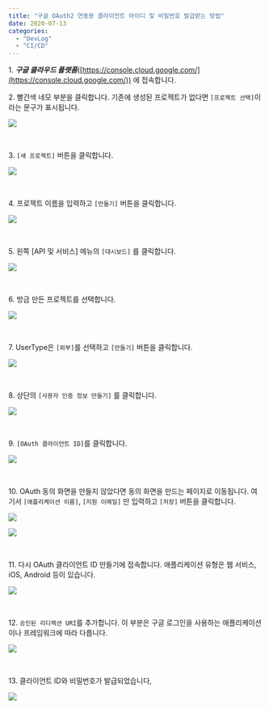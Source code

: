 ```yaml
---
title: "구글 OAuth2 연동용 클라이언트 아이디 및 비밀번호 발급받는 방법"
date: 2020-07-13
categories: 
  - "DevLog"
  - "CI/CD"
---
```


1\. _**구글 클라우드 플랫폼**_([https://console.cloud.google.com/](https://console.cloud.google.com/)) 에 접속합니다.

2\. 빨간색 네모 부분을 클릭합니다. 기존에 생성된 프로젝트가 없다면 `[프로젝트 선택]`이라는 문구가 표시됩니다.

 ![](/assets/img/wp-content/uploads/2020/07/스크린샷-2020-07-13-오후-3.17.48.png)

 

3\. `[새 프로젝트]` 버튼을 클릭합니다.

 ![](/assets/img/wp-content/uploads/2020/07/스크린샷-2020-07-13-오후-3.18.46.png)

 

4\. 프로젝트 이름을 입력하고 `[만들기]` 버튼을 클릭합니다.

 ![](/assets/img/wp-content/uploads/2020/07/스크린샷-2020-07-13-오후-12.39.24.png)

 

5\. 왼쪽 \[API 및 서비스\] 메뉴의 `[대시보드]` 를 클릭합니다.

 ![](/assets/img/wp-content/uploads/2020/07/스크린샷-2020-07-13-오후-12.39.54.png)

 

6\. 방금 만든 프로젝트를 선택합니다.

 ![](/assets/img/wp-content/uploads/2020/07/스크린샷-2020-07-13-오후-12.40.25.png)

 

7\. UserType은 `[외부]`를 선택하고 `[만들기]` 버튼을 클릭합니다.

 ![](/assets/img/wp-content/uploads/2020/07/스크린샷-2020-07-13-오후-12.40.56.png)

 

8\. 상단의 `[사용자 인증 정보 만들기]` 를 클릭합니다.

 ![](/assets/img/wp-content/uploads/2020/07/스크린샷-2020-07-13-오후-12.41.27.png)

 

9\. `[OAuth 클라이언트 ID]`를 클릭합니다.

 ![](/assets/img/wp-content/uploads/2020/07/스크린샷-2020-07-13-오후-12.41.48.png)

 

10\. OAuth 동의 화면을 만들지 않았다면 동의 화면을 만드는 페이지로 이동됩니다. 여기서 `[애플리케이션 이름]`, `[지원 이메일]` 만 입력하고 `[저장]` 버튼을 클릭합니다.

 ![](/assets/img/wp-content/uploads/2020/07/스크린샷-2020-07-13-오후-12.43.09-censored-e1711030556908.png)

 ![](/assets/img/wp-content/uploads/2020/07/스크린샷-2020-07-13-오후-12.43.22-e1711030117354.png)

 

11\. 다시 OAuth 클라이언트 ID 만들기에 접속합니다. 애플리케이션 유형은 웹 서비스, iOS, Android 등이 있습니다.

 ![](/assets/img/wp-content/uploads/2020/07/스크린샷-2020-07-13-오후-12.43.54.png)

 

12\. `승인된 리디렉션 URI`를 추가합니다. 이 부분은 구글 로그인을 사용하는 애플리케이션이나 프레임워크에 따라 다릅니다.

 ![](/assets/img/wp-content/uploads/2020/07/스크린샷-2020-07-13-오후-3.35.49.png)

 

13\. 클라이언트 ID와 비밀번호가 발급되었습니다,

 ![](/assets/img/wp-content/uploads/2020/07/스크린샷-2020-07-13-오후-12.46.03-censored.png)
